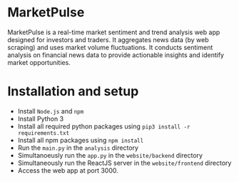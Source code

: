 # MarketPulse

MarketPulse is a real-time market sentiment and trend analysis web app designed for investors and traders. It aggregates news data (by web scraping) and uses market volume fluctuations. It conducts sentiment analysis on financial news data to provide actionable insights and identify market opportunities. 

# Installation and setup

- Install `Node.js` and `npm`
- Install Python 3
- Install all required python packages using `pip3 install -r requirements.txt`
- Install all npm packages using `npm install`
- Run the `main.py` in the `analysis` directory 
- Simultanoeusly run the `app.py` in the `website/backend` directory
- Simultaneously run the ReactJS server in the `website/frontend` directory
- Access the web app at port 3000.